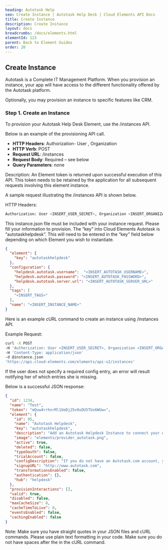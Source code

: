 ```yaml
---
heading: Autotask Help
seo: Create Instance | Autotask Help Desk | Cloud Elements API Docs
title: Create Instance
description: Create Instance
layout: docs
breadcrumbs: /docs/elements.html
elementId: 123
parent: Back to Element Guides
order: 20
---
```


## Create Instance

Autotask is a Complete IT Management Platform. When you provision an instance, your app will have access to the different functionality offered by the Autotask platform.

Optionally, you may provision an instance to specific features like CRM.

### Step 1. Create an Instance

To provision your Autotask Help Desk Element, use the /instances API.

Below is an example of the provisioning API call.

* __HTTP Headers__: Authorization- User <user secret>, Organization <organization secret>
* __HTTP Verb__: POST
* __Request URL__: /instances
* __Request Body__: Required – see below
* __Query Parameters__: none

Description: An Element token is returned upon successful execution of this API. This token needs to be retained by the application for all subsequent requests involving this element instance.

A sample request illustrating the /instances API is shown below.

HTTP Headers:

```bash
Authorization: User <INSERT_USER_SECRET>, Organization <INSERT_ORGANIZATION_SECRET>

```
This instance.json file must be included with your instance request.  Please fill your information to provision.  The “key” into Cloud Elements Autotask is “autotaskhelpdesk”.  This will need to be entered in the “key” field below depending on which Element you wish to instantiate.

```JSON
{
  "element": {
    "key": "autotaskhelpdesk"
  },
  "configuration": {
    "helpdesk.autotask.username":  "<INSERT_AUTOTASK_USERNAME>",
    "helpdesk.autotask.password": "<INSERT_AUTOTASK_PASSWORD>",
    "helpdesk.autotask.server.url": "<INSERT_AUTOTASK_SERVER_URL>"
  },
  "tags": [
    "<INSERT_TAGS>"
  ],
  "name": "<INSERT_INSTANCE_NAME>"
}
```

Here is an example cURL command to create an instance using /instances API.

Example Request:

```bash
curl -X POST
-H 'Authorization: User <INSERT_USER_SECRET>, Organization <INSERT_ORGANIZATION_SECRET>'
-H 'Content-Type: application/json'
-d @instance.json
'https://api.cloud-elements.com/elements/api-v2/instances'
```

If the user does not specify a required config entry, an error will result notifying her of which entries she is missing.

Below is a successful JSON response:

```JSON
{
  "id": 1234,
  "name": "Test",
  "token": "mQuw4rrhnrMl1UeDj25v0xDU5TUx6WUw=",
  "element": {
    "id": 95,
    "name": "Autotask Helpdesk",
    "key": "autotaskhelpdesk",
    "description": "Add an Autotask Helpdesk Instance to connect your existing Autotask account to the Helpdesk Hub, allowing you to manage your incidents, priorities, statuses, users, etc. across multiple Help Desk Elements. You will need your Autotask Helpdesk account information to add an instance.",
    "image": "elements/provider_autotask.png",
    "active": true,
    "deleted": false,
    "typeOauth": false,
    "trialAccount": false,
    "configDescription": "If you do not have an Autotask.com account, you can create one at Autotask CRM Signup",
    "signupURL": "http://www.autotask.com",
    "transformationsEnabled": false,
    "authentication": {},
    "hub": "helpdesk"
  },
  "provisionInteractions": [],
  "valid": true,
  "disabled": false,
  "maxCacheSize": 0,
  "cacheTimeToLive": 0,
  "eventsEnabled": false,
  "cachingEnabled": false
}
```

Note:  Make sure you have straight quotes in your JSON files and cURL commands.  Please use plain text formatting in your code.  Make sure you do not have spaces after the in the cURL command.
